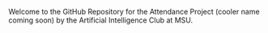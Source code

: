 Welcome to the GitHub Repository for the Attendance Project (cooler name coming soon)
by the Artificial Intelligence Club at MSU.
